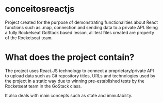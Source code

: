 # conceitosreactjs

Project created for the purpose of demonstrating functionalities about React functions such as .map, connection and sending data to a private API.
Being a fully Rocketseat GoStack based lesson, all test files created are property of the Rocketseat team.

# What does the project contain?

The project uses React.JS technology to connect a proprietary/private API to upload data such as Git repository titles, URLs and technologies used by the project in a static way due to winning pre-established tests by the Rocketseat team in the GoStack class.

It also deals with main concepts such as state and immutability.
